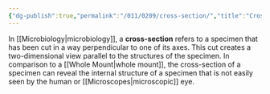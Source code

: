 ```yaml
---
{"dg-publish":true,"permalink":"/011/0209/cross-section/","title":"Cross-Section","tags":["BIOL422"],"created":"2024-09-26T15:17:16.000-07:00","updated":"2025-01-22T00:32:49.546-08:00"}
---
```


In [[Microbiology\|microbiology]], a **cross-section** refers to a specimen that has been cut in a way perpendicular to one of its axes. This cut creates a two-dimensional view parallel to the structures of the specimen. In comparison to a [[Whole Mount\|whole mount]], the cross-section of a specimen can reveal the internal structure of a specimen that is not easily seen by the human or [[Microscopes\|microscopic]] eye.